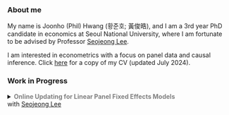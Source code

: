 ### About me

My name is Joonho (Phil) Hwang (황준호; 黃俊晧), and I am a 3rd year PhD candidate in economics at Seoul National University, where I am fortunate to be advised by Professor [Seojeong Lee](https://sites.google.com/site/misspecifiedjay/). 

I am interested in econometrics with a focus on panel data and causal inference. Click [here](https://drive.google.com/file/d/1F2MNl0x-sx6mEXO6qWHMkm_qHsF5i1us/view?usp=sharing) for a copy of my CV (updated July 2024).

### Work in Progress

<details>
<summary markdown='span'>
  <span style="font-weight: bold; color: gray;">
    Online Updating for Linear Panel Fixed Effects Models
  </span>
  <br> with <a href="https://sites.google.com/site/misspecifiedjay/">Seojeong Lee</a><br /> 
</summary>

<span style="font-size: 95%; margin-top: 20px; display: block; text-align: justify;">
  <em>Abstract</em>: In this article, we address online estimation methods for widely used linear fixed effects models in panel data. Online estimation involves estimation procedures where data arrives sequentially, without requiring access to the historical dataset. Given the potential size of the dataset or data confidentiality constraints, researchers may be unable to store and access the entire dataset locally. We propose a memory-efficient online updating procedure for fixed effects estimators in panel data. Since panel data includes two dimensions, expansion may occur in either: (1) new individuals with time observations or (2) new time periods for an existing individual. For each scenario, we demonstrate how to estimate regression coefficients and variance while ensuring memory efficiency.
</span>

</details>

<br/>


